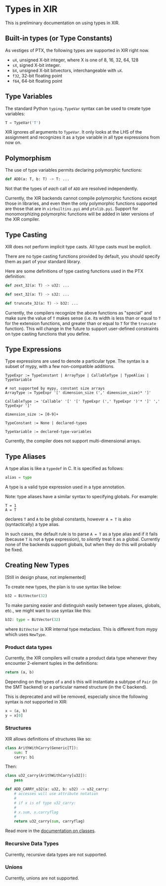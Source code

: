 # Types in XIR

This is preliminary documentation on using types in XIR.

## Built-in types (or Type Constants)

As vestiges of PTX, the following types are supported in XIR right now.

  - `uX`, unsigned X-bit integer, where X is one of 8, 16, 32, 64, 128
  - `sX`, signed X-bit integer.
  - `bX`, unsigned X-bit bitvectors, interchangeable with `uX`.
  - `f32`, 32-bit floating point
  - `f64`, 64-bit floating point

## Type Variables

The standard Python `typing.TypeVar` syntax can be used to create type variables:

```python
T = TypeVar('T')
```

XIR ignores _all_ arguments to `TypeVar`. It only looks at the LHS of
the assignment and recognizes it as a type variable in all type
expressions from now on.

## Polymorphism

The use of type variables permits declaring polymorphic functions:

```python
def ADD(a: T, b: T) -> T: ...
```

Not that the types of *each* call of `ADD` are resolved independently.

Currently, the XIR backends cannot compile polymorphic functions
except those in libraries, and even then the only polymorphic
functions supported are those that are in `xirbuiltins.pyi` and
`ptxlib.pyi`. Support for monomorphizing polymorphic functions will be
added in later versions of the XIR compiler.

## Type Casting

XIR does not perform implicit type casts. All type casts must be explicit.

There are no type casting functions provided by default, you should
specify them as part of your standard library.

Here are some definitions of type casting functions used in the PTX definition:

```python
def zext_32(a: T) -> u32: ...

def sext_32(a: T) -> s32: ...

def truncate_32(a: T) -> b32: ...
```

Currently, the compilers recognize the above functions as "special"
and make sure the value of `T` makes sense (i.e. its width is less
than or equal to `T` for the extension functions, and greater than or
equal to `T` for the `truncate` function). This will change in the
future to support user-defined constraints on type casting functions
that you define.

## Type Expressions

Type expressions are used to denote a particular type. The syntax is a
subset of mypy, with a few non-compatible additions.


```
TypeExpr := TypeConstant | ArrayType | CallableType | TypeAlias | TypeVariable

# not supported by mypy, constant size arrays
ArrayType := TypeExpr '[' dimension_size (',' dimension_size)* ']'

CallableType := 'Callable' '[' '[' TypeExpr (',' TypeExpr ')'* ']' ',' TypeExpr ']'

dimension_size := [0-9]+

TypeConstant := None | declared-types

TypeVariable := declared-type-variables
```

Currently, the compiler does not support multi-dimensional arrays.


## Type Aliases

A type alias is like a `typedef` in C. It is specified as follows:

```python
alias = type
```

A type is a valid type expression used in a type annotation.

Note: type aliases have a similar syntax to specifying globals. For example:

```
T = 1
A = T
```

declares `T` and `A` to be global constants, however `A = T` is also
(syntactically) a type alias.

In such cases, the default rule is to parse `A = T` as a type alias
and if it fails (because `T` is not a type expression), to _silently_
treat it as a global. Currently none of the backends support globals,
but when they do this will probably be fixed.

## Creating New Types

[Still in design phase, not implemented]

To create new types, the plan is to use syntax like below:

```python
b32 = BitVector(32)
```

To make parsing easier and distinguish easily between type aliases,
globals, etc., we might want to use syntax like this:

```python
b32: type = BitVector(32)
```

where `BitVector` is XIR internal type metaclass.  This is different
from mypy which uses `NewType`.


### Product data types

Currently, the XIR compilers will create a product data type whenever
they encounter 2-element tuples in the definitions:

```python
return (a, b)
```

Depending on the types of `a` and `b` this will instantiate a subtype of `Pair` (in the SMT backend) or a particular named structure (in the C backend).

This is deprecated and will be removed, especially since the following syntax is _not_ supported in XIR:

```python
x = (a, b)
y = x[0]
```

### Structures

XIR allows definitions of structures like so:

```python
class ArithWithCarry(Generic[T]):
    sum: T
    carry: b1
```

Then:

```python
class u32_carry(ArithWithCarry[u32]):
    pass

def ADD_CARRY_u32(a: u32, b: u32) -> u32_carry:
    # accesses will use attribute notation
    #
    # if x is of type u32_carry:
    #
    # x.sum, x.carryflag
    #
    return u32_carry(sum, carryflag)

```

Read more in the [documentation on classes](../classes).

### Recursive Data Types

Currently, recursive data types are not supported.

### Unions

Currently, unions are not supported.
